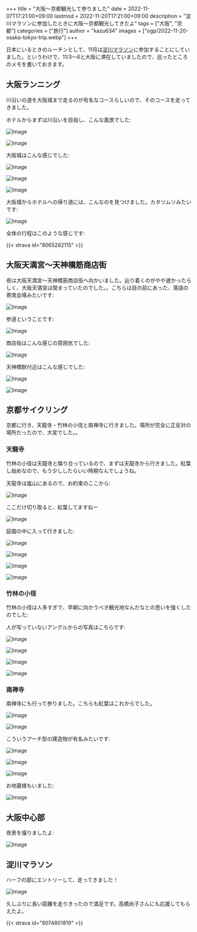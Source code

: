 +++
title = "大阪〜京都観光して参りました"
date = 2022-11-07T17:21:00+09:00
lastmod = 2022-11-20T17:21:00+09:00
description = "淀川マラソンに参加したときに大阪〜京都観光してきたよ"
tags = ["大阪", "京都"]
categories = ["旅行"]
author = "kazu634"
images = ["ogp/2022-11-20-osaka-tokyo-trip.webp"]
+++

日本にいるときのルーチンとして、11月は[淀川マラソン](http://www.osaka42195.com/outline/index.php)に参加することにしていました。というわけで、11/3〜6と大阪に滞在していましたので、巡ったところのメモを書いておきます。

## 大阪ランニング
川沿いの道を大阪城まで走るのが有名なコースらしいので、そのコースを走ってきました。

ホテルからまずは川沿いを目指し、こんな風景でした:

![Image](https://farm66.staticflickr.com/65535/52481230831_196d741875_c.jpg)

![Image](https://farm66.staticflickr.com/65535/52481231096_598908e2c2_c.jpg)

大阪城はこんな感じでした:

![Image](https://farm66.staticflickr.com/65535/52481773173_9f3eba44ca_c.jpg)

![Image](https://farm66.staticflickr.com/65535/52480729947_dce1cb947e_c.jpg)

![Image](https://farm66.staticflickr.com/65535/52481774653_e58975f1ee_c.jpg)

大阪城からホテルへの帰り道には、こんなのを見つけました。カタツムリみたいです:

![Image](https://farm66.staticflickr.com/65535/52481234006_a3ebf7cd7a_c.jpg)

全体の行程はこのような感じです:

{{< strava id="8065282115" >}}

## 大阪天満宮〜天神橋筋商店街
夜は大阪天満宮〜天神橋筋商店街へ向かいました。辿り着くのがやや遅かったらしく、大阪天満宮は閉まっていたのでした。。こちらは目の前にあった、落語の寄席会場みたいです:

![Image](https://farm66.staticflickr.com/65535/52484121164_107a19f87e_c.jpg)

参道ということです:

![Image](https://farm66.staticflickr.com/65535/52484313765_3881c4919c_c.jpg)

商店街はこんな感じの雰囲気でした:

![Image](https://farm66.staticflickr.com/65535/52483355097_bf731c118b_c.jpg)

天神橋駅付近はこんな感じでした:

![Image](https://farm66.staticflickr.com/65535/52483854221_a9c195a10b_c.jpg)

![Image](https://farm66.staticflickr.com/65535/52484314440_b31c175e47_c.jpg)

## 京都サイクリング
京都に行き、天龍寺・竹林の小径と南禅寺に行きました。場所が完全に正反対の場所だったので、大変でした。。

### 天龍寺
竹林の小径は天龍寺と隣り合っているので、まずは天龍寺から行きました。紅葉し始めなので、もう少ししたらいい時期なんでしょうね。

天龍寺は嵐山にあるので、お約束のここから:

![Image](https://farm66.staticflickr.com/65535/52484409153_290a33e72a_c.jpg)

ここだけ切り取ると、紅葉してますねー

![Image](https://farm66.staticflickr.com/65535/52483365807_8020416318_c.jpg)

庭園の中に入って行きました:

![Image](https://farm66.staticflickr.com/65535/52484134829_b9270fdf61_c.jpg)

![Image](https://farm66.staticflickr.com/65535/52483371337_b362baec57_c.jpg)

![Image](https://farm66.staticflickr.com/65535/52484416663_4d27d68e67_c.jpg)

![Image](https://farm66.staticflickr.com/65535/52483869271_ae945fc7d0_c.jpg)

### 竹林の小径
竹林の小径は人多すぎで、早朝に向かうべき観光地なんだなとの思いを強くしたのでした:

人が写っていないアングルからの写真はこちらです:

![Image](https://farm66.staticflickr.com/65535/52483869271_ae945fc7d0_c.jpg)

![Image](https://farm66.staticflickr.com/65535/52484142209_c71a0c3c15_c.jpg)

![Image](https://farm66.staticflickr.com/65535/52483375527_6ac4a4f1db_c.jpg)

![Image](https://farm66.staticflickr.com/65535/52484420533_e16f6c6051_c.jpg)

### 南禅寺
南禅寺にも行って参りました。こちらも紅葉はこれからでした。

![Image](https://farm66.staticflickr.com/65535/52484421763_2dfd6930a7_c.jpg)

![Image](https://farm66.staticflickr.com/65535/52484422373_e909827ef0_c.jpg)

こういうアーチ型の建造物が有名みたいです:

![Image](https://farm66.staticflickr.com/65535/52483878266_a6fb9646cf_c.jpg)

![Image](https://farm66.staticflickr.com/65535/52483878266_a6fb9646cf_c.jpg)

![Image](https://farm66.staticflickr.com/65535/52484336565_3e0fec85a9_c.jpg)

お地蔵様もいました:

![Image](https://farm66.staticflickr.com/65535/52484148234_6ddee45b7c_c.jpg)

## 大阪中心部
夜景を撮りましたよ:

![Image](https://farm66.staticflickr.com/65535/52484339395_f6b5040319_c.jpg)

## 淀川マラソン
ハーフの部にエントリーして、走ってきました！

![Image](https://farm66.staticflickr.com/65535/52481777453_dc243fc1ac_c.jpg)

久しぶりに長い距離を走りきったので満足です。高橋尚子さんにも応援してもらえたよ。

{{< strava id="8074801819" >}}
